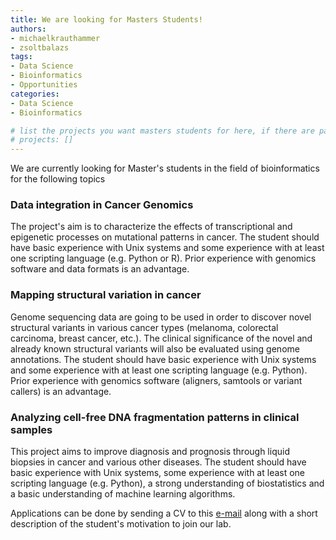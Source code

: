 ```yaml
---
title: We are looking for Masters Students!
authors:
- michaelkrauthammer
- zsoltbalazs
tags: 
- Data Science
- Bioinformatics
- Opportunities
categories:
- Data Science
- Bioinformatics

# list the projects you want masters students for here, if there are pages for them
# projects: []
---
```


We are currently looking for Master's students in the field of bioinformatics for the following topics

### Data integration in Cancer Genomics

The project's aim is to characterize the effects of transcriptional and epigenetic processes on mutational patterns in cancer.
The student should have basic experience with Unix systems and some experience with at least one scripting language (e.g. Python or R). Prior experience with genomics software and data formats is an advantage.

### Mapping structural variation in cancer

Genome sequencing data are going to be used in order to discover novel structural variants in various cancer types (melanoma, colorectal carcinoma, breast cancer, etc.). The clinical significance of the novel and already known structural variants will also be evaluated using genome annotations.
The student should have basic experience with Unix systems and some experience with at least one scripting language (e.g. Python). Prior experience with genomics software (aligners, samtools or variant callers) is an advantage. 

### Analyzing cell-free DNA fragmentation patterns in clinical samples

This project aims to improve diagnosis and prognosis through liquid biopsies in cancer and various other diseases. 
The student should have basic experience with Unix systems, some experience with at least one scripting language (e.g. Python), a strong understanding of biostatistics and a basic understanding of machine learning algorithms.


Applications can be done by sending a CV to this <a href="#" onclick="u='michael.krauthammer'; d='uzh.ch'; prompt('Copy address to clipboard',u+'@'+d); return false">e-mail</a> along with a short description of the student's motivation to join our lab.
